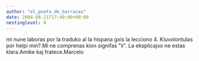 ```yaml
---
author: "el_poeta_de_barracas"
date: 2004-08-21T17:49:00+00:00
nestinglevel: 0
---
```

mi nune laboras por la traduko al la hispana gxis la lecciono 4. Kiuvolontulas por helpi min?.Mi ne comprenas kion signifas "li". La eksplicajxo ne estas klara.Amike kaj fratece.Marcelo